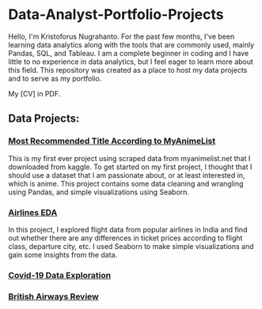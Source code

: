 # Data-Analyst-Portfolio-Projects

Hello, I'm Kristoforus Nugrahanto. For the past few months, I've been learning data analytics along with the tools that are commonly used, mainly Pandas, SQL, and Tableau.
I am a complete beginner in coding and I have little to no experience in data analytics, but I feel eager to learn more about this field. 
This repository was created as a place to host my data projects and to serve as my portfolio.

My [CV] in PDF.

## Data Projects:
### [Most Recommended Title According to MyAnimeList](https://github.com/hatarakris/Data-Projects/blob/main/anime_EDA.ipynb)
This is my first ever project using scraped data from myanimelist.net that I downloaded from kaggle. To get started on my first project,
I thought that I should use a dataset that I am passionate about, or at least interested in, which is anime. This project contains some
data cleaning and wrangling using Pandas, and simple visualizations using Seaborn.

### [Airlines EDA](https://github.com/hatarakris/Data-Projects/blob/main/airlines.ipynb)
In this project, I explored flight data from popular airlines in India and find out whether there are any differences in ticket prices
according to flight class, departure city, etc. I used Seaborn to make simple visualizations and gain some insights from the data.

### [Covid-19 Data Exploration](https://github.com/hatarakris/Data-Projects/blob/main/covid-data-exploration.sql)

### [British Airways Review](https://public.tableau.com/app/profile/kristoforus.nugrahanto/viz/BritishAirwaysReview_17299539842700/Dashboard1?publish=yes)
